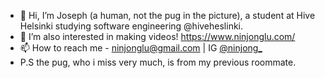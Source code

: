 - 👋 Hi, I’m Joseph (a human, not the pug in the picture), a student at Hive Helsinki studying software engineering @hiveheslinki.
- 👀 I’m also interested in making videos! https://www.ninjonglu.com/
- 📫 How to reach me - ninjonglu@gmail.com | IG [@ninjong_]([https://www.instagram.com/ninjong_/](https://ninjonglu.wixsite.com/ninjonglu))
- P.S the pug, who i miss very much, is from my previous roommate.
<!---
quietmid/quietmid is a ✨ special ✨ repository because its `README.md` (this file) appears on your GitHub profile.
You can click the Preview link to take a look at your changes.
--->
